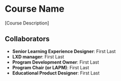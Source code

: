 # Course Name
[Course Description]

## Collaborators
- **Senior Learning Experience Designer**: First Last
- **LXD manager**: First Last
- **Program Development Owner**: First Last
- **Program Chair (or LAPM)**: First Last
- **Educational Product Designer**: First Last
